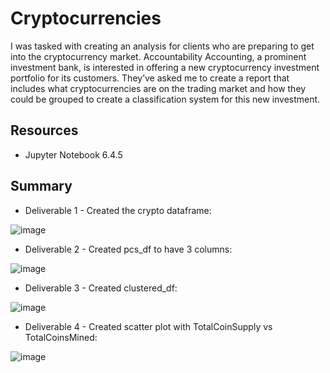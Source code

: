 # Cryptocurrencies

I was tasked with creating an analysis for clients who are preparing to get into the cryptocurrency market. Accountability Accounting, a prominent investment bank, is interested in offering a new cryptocurrency investment portfolio for its customers. They’ve asked me to create a report that includes what cryptocurrencies are on the trading market and how they could be grouped to create a classification system for this new investment.

## Resources

- Jupyter Notebook 6.4.5

## Summary

- Deliverable 1 - Created the crypto dataframe:

![image](https://user-images.githubusercontent.com/96445453/167329806-02aecb22-55a6-4ee0-a2d0-c20bb8c11a54.png)

- Deliverable 2 - Created pcs_df to have 3 columns:

![image](https://user-images.githubusercontent.com/96445453/167329993-24f9df59-a4ab-4061-9c05-a5c6c187863e.png)

- Deliverable 3 - Created clustered_df:

![image](https://user-images.githubusercontent.com/96445453/167330057-b4d2c4c9-e841-4f27-93d5-61e028f2c3d8.png)


- Deliverable 4 - Created scatter plot with TotalCoinSupply vs TotalCoinsMined:

![image](https://user-images.githubusercontent.com/96445453/167330232-fdb64894-6e6b-4f7b-b0c9-12c0617cab74.png)

